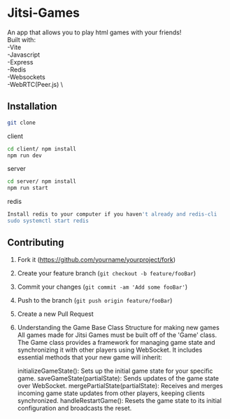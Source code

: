 # Jitsi-Games
An app that allows you to play html games with your friends! \
Built with:\
-Vite\
-Javascript\
-Express\
-Redis\
-Websockets\
-WebRTC(Peer.js) \

## Installation
```sh
git clone
```
client 
```sh
cd client/ npm install
npm run dev
```
server
```sh
cd server/ npm install
npm run start
```
redis
```sh
Install redis to your computer if you haven't already and redis-cli
sudo systemctl start redis
```

## Contributing
1. Fork it (<https://github.com/yourname/yourproject/fork>)
2. Create your feature branch (`git checkout -b feature/fooBar`)
3. Commit your changes (`git commit -am 'Add some fooBar'`)
4. Push to the branch (`git push origin feature/fooBar`)
5. Create a new Pull Request
6. Understanding the Game Base Class Structure for making new games
    All games made for Jitsi Games must be built off of the 'Game' class. The Game class provides a framework for managing game state and synchronizing it with other players using WebSocket. It includes essential methods that your new game will inherit:
    
    initializeGameState(): Sets up the initial game state for your specific game.
    saveGameState(partialState): Sends updates of the game state over WebSocket.
    mergePartialState(partialState): Receives and merges incoming game state updates from other players, keeping clients synchronized.
    handleRestartGame(): Resets the game state to its initial configuration and broadcasts the reset.
